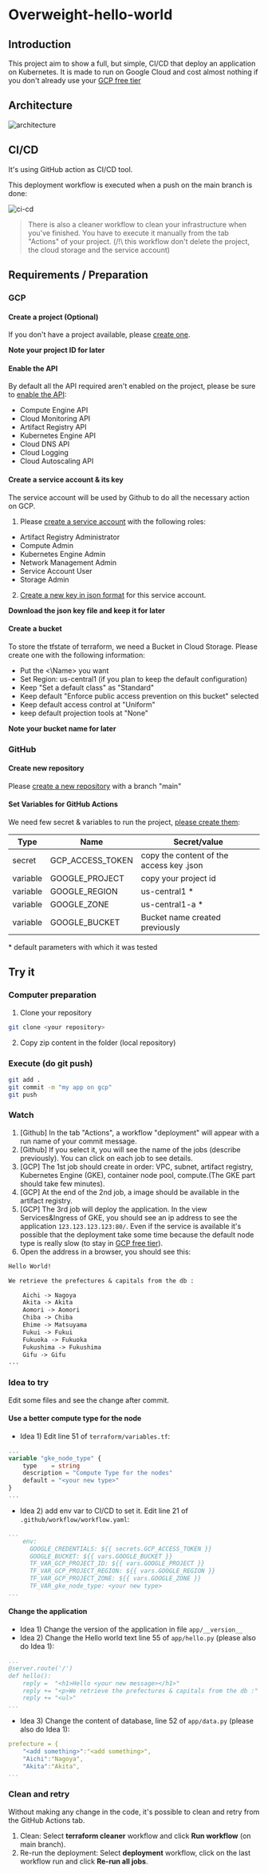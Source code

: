 # Overweight-hello-world

## Introduction

This project aim to show a full, but simple, CI/CD that deploy an application on Kubernetes. It is made to run on Google Cloud and cost almost nothing if you don't already use your [GCP free tier](https://cloud.google.com/free/docs/free-cloud-features)

## Architecture

![architecture](doc/architecture.png)

## CI/CD

It's using GitHub action as CI/CD tool.

This deployment workflow is executed when a push on the main branch is done:

![ci-cd](doc/ci-cd.jpg)

> There is also a cleaner workflow to clean your infrastructure when you've finished. You have to execute it manually from the tab "Actions" of your project. (/!\ this workflow don't delete the project, the cloud storage and the service account)

## Requirements / Preparation

### GCP

#### Create a project (Optional)

If you don't have a project available, please [create one](https://cloud.google.com/resource-manager/docs/creating-managing-projects).

**Note your project ID for later**

#### Enable the API

By default all the API required aren't enabled on the project, please be sure to [enable the API](https://cloud.google.com/endpoints/docs/openapi/enable-api):

* Compute Engine API
* Cloud Monitoring API
* Artifact Registry API
* Kubernetes Engine API
* Cloud DNS API
* Cloud Logging
* Cloud Autoscaling API

#### Create a service account & its key

The service account will be used by Github to do all the necessary action on GCP. 

1. Please [create a service account](https://cloud.google.com/iam/docs/service-accounts-create) with the following roles:

* Artifact Registry Administrator
* Compute Admin
* Kubernetes Engine Admin
* Network Management Admin
* Service Account User
* Storage Admin

2. [Create a new key in json format](https://cloud.google.com/iam/docs/keys-create-delete) for this service account.

**Download the json key file and keep it for later**

#### Create a bucket

To store the tfstate of terraform, we need a Bucket in Cloud Storage. Please create one with the following information:

* Put the <\Name\> you want
* Set Region: us-central1 (if you plan to keep the default configuration)
* Keep "Set a default class" as "Standard"
* Keep default "Enforce public access prevention on this bucket" selected
* Keep default access control at "Uniform"
* keep default projection tools at "None"

**Note your bucket name for later**

### GitHub

#### Create new repository

Please [create a new repository](https://docs.github.com/en/repositories/creating-and-managing-repositories/creating-a-new-repository) with a branch "main"

#### Set Variables for GitHub Actions

We need few secret & variables to run the project, [please create them](https://docs.github.com/en/actions/security-guides/encrypted-secrets?tool=webui):

|  Type  | Name             | Secret/value                         |
|--------|------------------|--------------------------------------|
| secret | GCP_ACCESS_TOKEN | copy the content of the access key .json |
|variable| GOOGLE_PROJECT   | copy your project id                 |
|variable| GOOGLE_REGION    | us-central1 *                        |
|variable| GOOGLE_ZONE      | us-central1-a *                      |
|variable| GOOGLE_BUCKET    | Bucket name created previously       |

\* default parameters with which it was tested

## Try it

### Computer preparation

1. Clone your repository

```sh
git clone <your repository>
```

2. Copy zip content in the folder (local repository)

### Execute (do git push)

```sh
git add .
git commit -m "my app on gcp"
git push
```

### Watch

1. [Github] In the tab "Actions", a workflow "deployment" will appear with a run name of your commit message.
2. [Github] If you select it, you will see the name of the jobs (describe previously). You can click on each job to see details.
3. [GCP] The 1st job should create in order: VPC, subnet, artifact registry, Kubernetes Engine (GKE), container node pool, compute.(The GKE part should take few minutes).
4. [GCP] At the end of the 2nd job, a image should be available in the artifact registry.
5. [GCP] The 3rd job will deploy the application. In the view Services&Ingress of GKE, you should see an ip address to see the application ``123.123.123.123:80/``. Even if the service is available it's possible that the deployment take some time because the default node type is really slow (to stay in [GCP free tier](https://cloud.google.com/free/docs/free-cloud-features)).
6. Open the address in a browser, you should see this:

```txt
Hello World!

We retrieve the prefectures & capitals from the db :

    Aichi -> Nagoya
    Akita -> Akita
    Aomori -> Aomori
    Chiba -> Chiba
    Ehime -> Matsuyama
    Fukui -> Fukui
    Fukuoka -> Fukuoka
    Fukushima -> Fukushima
    Gifu -> Gifu
...
```

### Idea to try

Edit some files and see the change after commit.

#### Use a better compute type for the node

* Idea 1) Edit line 51 of ``terraform/variables.tf``:

```terraform
...
variable "gke_node_type" {
    type    = string
    description = "Compute Type for the nodes"
    default = "<your new type>"
}
...
```

* Idea 2) add env var to CI/CD to set it. Edit line 21 of ``.github/workflow/workflow.yaml``:

```yml
...
    env:
      GOOGLE_CREDENTIALS: ${{ secrets.GCP_ACCESS_TOKEN }}
      GOOGLE_BUCKET: ${{ vars.GOOGLE_BUCKET }}
      TF_VAR_GCP_PROJECT_ID: ${{ vars.GOOGLE_PROJECT }}
      TF_VAR_GCP_PROJECT_REGION: ${{ vars.GOOGLE_REGION }}
      TF_VAR_GCP_PROJECT_ZONE: ${{ vars.GOOGLE_ZONE }}
      TF_VAR_gke_node_type: <your new type>
...
```

#### Change the application

* Idea 1) Change the version of the application in file ``app/__version__``
* Idea 2) Change the Hello world text line 55 of ``app/hello.py`` (please also do Idea 1):
```yml
...
@server.route('/')
def hello():
    reply =  "<h1>Hello <your new message></h1>"
    reply += "<p>We retrieve the prefectures & capitals from the db :"
    reply += "<ul>"
...
```
* Idea 3) Change the content of database, line 52 of ``app/data.py`` (please also do Idea 1):
```yml
prefecture = {
    "<add something>":"<add something>",
    "Aichi":"Nagoya",
    "Akita":"Akita",
...
```

### Clean and retry

Without making any change in the code, it's possible to clean and retry from the GitHub Actions tab.

1. Clean: Select **terraform cleaner** workflow and click **Run workflow** (on main branch).
2. Re-run the deployment:  Select **deployment** workflow, click on the last workflow run and  click **Re-run all jobs**.
